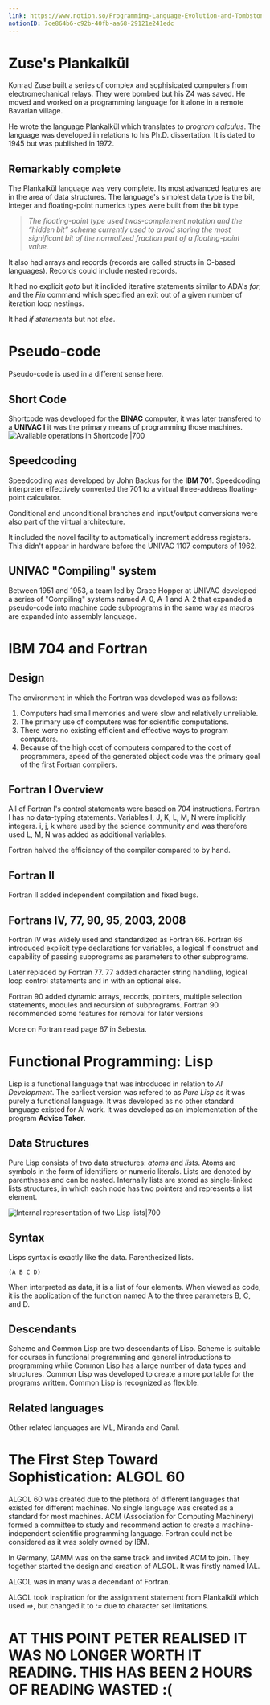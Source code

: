 ```yaml
---
link: https://www.notion.so/Programming-Language-Evolution-and-Tombstone-Diagrams-7ce864b6c92b40fbaa6829121e241edc
notionID: 7ce864b6-c92b-40fb-aa68-29121e241edc
---
```

# Zuse's Plankalkül
Konrad Zuse built a series of complex and sophisicated computers from electromechanical relays. They were bombed but his Z4 was saved. He moved and worked on a programming language for it alone in a remote Bavarian village.

He wrote the language Plankalkül which translates to *program calculus*. The language was developed in relations to his Ph.D. dissertation. It is dated to 1945 but was published in 1972.

## Remarkably complete
The Plankalkül language was very complete. Its most advanced features are in the area of data structures.
The language's simplest data type is the bit, Integer and floating-point numerics types were built from the bit type.

> *The floating-point type used twos-complement notation and the “hidden bit”
scheme currently used to avoid storing the most significant bit of the normalized fraction part of a floating-point value.*

It also had arrays and records (records are called structs in C-based languages).
Records could include nested records.

It had no explicit *goto* but it inclided iterative statements similar to ADA's *for*, and the *Fin* command which specified an exit out of a given number of iteration loop nestings.

It had *if statements* but not *else*.


# Pseudo-code
Pseudo-code is used in a different sense here. 
## Short Code
Shortcode was developed for the **BINAC** computer, it was later transfered to a **UNIVAC I** it was the primary means of programming those machines. 
![Available operations in Shortcode |700](Attachments/UNIVACOperations.png)


## Speedcoding
Speedcoding was developed by John Backus for the **IBM 701**.
Speedcoding interpreter effectively converted the 701 to a virtual three-address floating-point calculator.

Conditional and unconditional branches and input/output conversions were also part of the virtual architecture.

It included the novel facility to automatically increment address registers. This didn't appear in hardware before the UNIVAC 1107 computers of 1962.


## UNIVAC "Compiling" system
Between 1951 and 1953, a team led by Grace Hopper at UNIVAC developed a series of "Compiling" systems named A-0, A-1 and A-2 that expanded a pseudo-code into machine code subprograms in the same way as macros are expanded into assembly language. 

# IBM 704 and Fortran
## Design
The environment in which the Fortran was developed was as follows: 
1. Computers had small memories and were slow and relatively unreliable.
2. The primary use of computers was for scientific computations.
3. There were no existing efficient and effective ways to program computers.
4. Because of the high cost of computers compared to the cost of programmers, speed of the generated object code was the primary goal of the first Fortran compilers. 
## Fortran I Overview
All of Fortran I's control statements were based on 704 instructions.
Fortran I has no data-typing statements. Variables I, J, K, L, M, N were implicitly integers. i, j, k where used by the science community and was therefore used L, M, N was added as additional variables.

Fortran halved the efficiency of the compiler compared to by hand.
## Fortran II
Fortran II added independent compilation and fixed bugs.

## Fortrans IV, 77, 90, 95, 2003, 2008
Fortran IV was widely used and standardized as Fortran 66. 
Fortran 66 introduced explicit type declarations for variables, a logical if construct and capability of passing subprograms as parameters to other subprograms.

Later replaced by Fortran 77. 77 added character string handling, logical loop control statements and in with an optional else.

Fortran 90 added dynamic arrays, records, pointers, multiple selection statements, modules and recursion of subprograms. Fortran 90 recommended some features for removal for later versions

More on Fortran read page 67 in Sebesta.




# Functional Programming: Lisp
Lisp is a functional language that was introduced in relation to *AI Development*. The earliest version was refered to as *Pure Lisp* as it was purely a functional language. It was developed as no other standard language existed for AI work. It was developed as an implementation of the program **Advice Taker**.


## Data Structures
Pure Lisp consists of two data structures: *atoms* and *lists*. Atoms are symbols in the form of identifiers or numeric literals. Lists are denoted by parentheses and can be nested. Internally lists are stored as single-linked lists structures, in which each node has two pointers and represents a list element.

![Internal representation of two Lisp lists|700](Attachments/InternalRepresentationofTwoLispLists.png)

## Syntax
Lisps syntax is exactly like the data. Parenthesized lists. 

	(A B C D)

When interpreted as data, it is a list of four elements. When viewed as code, it
is the application of the function named A to the three parameters B, C, and D.

## Descendants
Scheme and Common Lisp are two descendants of Lisp. Scheme is suitable for courses in functional programming and general introductions to programming while Common Lisp has a large number of data types and structures. Common Lisp was developed to create a more portable for the programs written.
Common Lisp is recognized as flexible.

## Related languages
Other related languages are ML, Miranda and Caml.

# The First Step Toward Sophistication: ALGOL 60
ALGOL 60 was created due to the plethora of different languages that existed for different machines. No single language was created as a standard for most machines. ACM (Association for Computing Machinery) formed a committee to study and recommend action to create a machine-independent scientific programming language. Fortran could not be considered as it was solely owned by IBM.

In Germany, GAMM was on the same track and invited ACM to join. They together started the design and creation of ALGOL. It was firstly named IAL.


ALGOL was in many was a decendant of Fortran.

ALGOL took inspiration for the assignment statement from Plankalkül which used *=>*, but changed it to *:=* due to character set limitations.



# AT THIS POINT PETER REALISED IT WAS NO LONGER WORTH IT READING. THIS HAS BEEN 2 HOURS OF READING WASTED :(